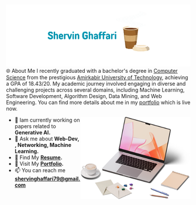 <img alt="Shervin" src="https://github.com/shervinghaffari79/shervinghaffari79/blob/main/ShervinGhaffari.gif?raw=true"/>
🌐 About Me
I recently graduated with a bachelor's degree in <a href='https://math.aut.ac.ir/index.php?sid=7&slc_lang=en' target="_blank"> Computer Science</a> from the prestigious <a href='https://aut.ac.ir/en' target="_blank">Amirkabir University of Technology</a>, achieving a GPA of 18.43/20. My academic journey involved engaging in diverse and challenging projects across several domains, including Machine Learning, Software Development, Algorithm Design, Data Mining, and Web Engineering.
You can find more details about me in my <a href='https://shervinghaffari79.github.io' target="_blank">portfolio</a> which is live now.

<img
    src="https://raw.githubusercontent.com/shervinghaffari79/shervinghaffari79/main/about.png"
    min-width="200px"
    max-width="200px"
    width="300px"
    align="right"
    alt="Computador iuriCode"
  />

- 📑 Iam currently working on papers related to **Generative AI.**
- 💬 Ask me about **Web-Dev, , Networking, Machine Learning.**
- 📝 Find My **<a href='https://raw.githubusercontent.com/shervinghaffari79/Resume/main/CV_Shervin_Ghaffari.pdf' target="_blank">Resume</a>.**
- 🔗 Visit My **<a href='https://shervinghaffari79.github.io' target="_blank">Portfolio</a>.**
- 📫 You can reach me **shervinghaffari79@gmail.com**
